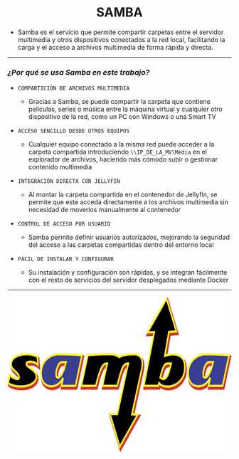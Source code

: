 <h1 align="center">SAMBA</h1>

- Samba es el servicio que permite compartir carpetas entre el servidor multimedia y otros dispositivos conectados a la red local, facilitando la carga y el acceso a archivos multimedia de forma rápida y directa.

---

### *¿Por qué se usa Samba en este trabajo?*

- `COMPARTICIÓN DE ARCHIVOS MULTIMEDIA`
    - Gracias a Samba, se puede compartir la carpeta que contiene películas, series o música entre la máquina virtual y cualquier otro dispositivo de la red, como un PC con Windows o una Smart TV

- `ACCESO SENCILLO DESDE OTROS EQUIPOS`
    - Cualquier equipo conectado a la misma red puede acceder a la carpeta compartida introduciendo `\\IP_DE_LA_MV\Media` en el explorador de archivos, haciendo más cómodo subir o gestionar contenido multimedia

- `INTEGRACIÓN DIRECTA CON JELLYFIN`
    - Al montar la carpeta compartida en el contenedor de Jellyfin, se permite que este acceda directamente a los archivos multimedia sin necesidad de moverlos manualmente al contenedor

- `CONTROL DE ACCESO POR USUARIO`
    - Samba permite definir usuarios autorizados, mejorando la seguridad del acceso a las carpetas compartidas dentro del entorno local

- `FÁCIL DE INSTALAR Y CONFIGURAR`
    - Su instalación y configuración son rápidas, y se integran fácilmente con el resto de servicios del servidor desplegados mediante Docker

---

<p align="center">
  <img src="/MainFolder/img/samba.png" alt="SAMBA" width="700" height="350">
</p>

